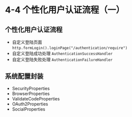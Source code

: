 # 4-4 个性化用户认证流程（一）

## 个性化用户认证流程

* 自定义登陆页面
  `http.formLogin().loginPage("/authentication/require")`  
* 自定义登陆成功处理
  `AuthenticationSuccessHandler`
* 自定义登陆失败处理
  `AuthenticationFailureHandler`

## 系统配置封装

* SecurityProperties
* BrowserProperties
* ValidateCodeProperties
* OAuth2Properties
* SocialProperties

